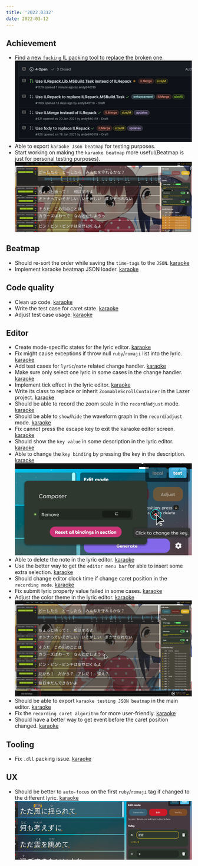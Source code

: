 ```yaml
---
title: '2022.0312'
date: 2022-03-12
---
```


## Achievement
- Find a new `fucking` IL packing tool to replace the broken one.    
  ![](res/2022-03-12-22-51-44.png)
- Able to export `karaoke Json beatmap` for testing purposes.
- Start working on making the `karaoke beatmap` more useful(Beatmap is just for personal testing purposes).    
  ![](res/2022-03-12-22-54-28.png)

## Beatmap
- Should re-sort the order while saving the `time-tags` to the `JSON`. [karaoke](#1119#1127@andy840119)
- Implement karaoke beatmap JSON loader. [karaoke](#1107#1132@andy840119)

## Code quality
- Clean up code. [karaoke](#1150@andy840119)
- Write the test case for caret state. [karaoke](#1175#1177@andy840119)
- Adjust test case usage. [karaoke](#1178@andy840119)

## Editor
- Create mode-specific states for the lyric editor. [karaoke](#1114@andy840119)
- Fix might cause exceptions if throw null `ruby`/`romaji` list into the lyric. [karaoke](#1116@andy840119)
- Add test cases for `lyric`/`note` related change handler. [karaoke](#1121@andy840119)
- Make sure only select one lyric in some cases in the change handler. [karaoke](#1118#1123@andy840119)
- Implement tick effect in the lyric editor. [karaoke](#1126@andy840119)
- Write its class to replace or inherit `ZoomableScrollContainer` in the Lazer project. [karaoke](#1136#1138@andy840119)
- Should be able to record the zoom scale in the `record`/`adjust` mode.  [karaoke](#1139@andy840119)
- Should be able to `show`/`hide` the waveform graph in the `record`/`adjust` mode. [karaoke](#1140@andy840119)
- Fix cannot press the escape key to exit the karaoke editor screen. [karaoke](#1134#1141@andy840119)
- Should show the `key value` in some description in the lyric editor. [karaoke](#1142@andy840119)
- Able to change the `key binding` by pressing the key in the description. [karaoke](#1144#1145@andy840119)    
  ![](res/2022-03-12-23-05-39.png)
- Able to delete the note in the lyric editor. [karaoke](#1148#1153@andy840119)
- Use the better way to get the `editor menu bar` for able to insert some extra selection. [karaoke](#1155@andy840119)
- Should change editor clock time if change caret position in the `recording mode`. [karaoke](#1133#1156@andy840119)
- Fix submit lyric property value failed in some cases. [karaoke](#1157@andy840119)
- Adjust the color theme in the lyric editor. [karaoke](#1163@andy840119)    
  ![](res/2022-03-12-23-12-09.png)
- Should be able to export `karaoke testing JSON beatmap` in the main editor. [karaoke](#1158#1164@andy840119)
- Fix the `recording caret algorithm` for more user-friendly. [karaoke](#1165@andy840119)
- Should have a better way to get event before the caret position changed. [karaoke](#1174@andy840119)

## Tooling
- Fix `.dll` packing issue. [karaoke](#1131@andy840119)

## UX
- Should be better to `auto-focus` on the first `ruby`/`romaji` tag if changed to the different lyric. [karaoke](#1171#1173@andy840119)    
  ![](res/2022-03-12-23-17-18.png)